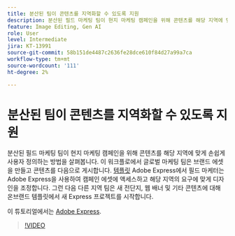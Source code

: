 ```yaml
---
title: 분산된 팀이 콘텐츠를 지역화할 수 있도록 지원
description: 분산된 필드 마케팅 팀이 현지 마케팅 캠페인을 위해 콘텐츠를 해당 지역에 맞게 손쉽게 사용자 정의하는 방법을 살펴봅니다.
feature: Image Editing, Gen AI
role: User
level: Intermediate
jira: KT-13991
source-git-commit: 58b151de4487c2636fe28dce610f84d27a99a7ca
workflow-type: tm+mt
source-wordcount: '111'
ht-degree: 2%

---
```


# 분산된 팀이 콘텐츠를 지역화할 수 있도록 지원

분산된 필드 마케팅 팀이 현지 마케팅 캠페인을 위해 콘텐츠를 해당 지역에 맞게 손쉽게 사용자 정의하는 방법을 살펴봅니다. 이 워크플로에서 글로벌 마케팅 팀은 브랜드 에셋을 만들고 콘텐츠를 다음으로 게시합니다. [템플릿](create-templates.md) Adobe Express에서 필드 마케터는 Adobe Express을 사용하여 캠페인 에셋에 액세스하고 해당 지역의 요구에 맞게 디자인을 조정합니다. 그런 다음 다른 지역 팀은 새 전단지, 웹 배너 및 기타 콘텐츠에 대해 온브랜드 템플릿에서 새 Express 프로젝트를 시작합니다.

이 튜토리얼에서는 [Adobe Express](https://www.adobe.com/express/).

>[!VIDEO](https://video.tv.adobe.com/v/3424391?quality=12&learn=on&hidetitle=true)
